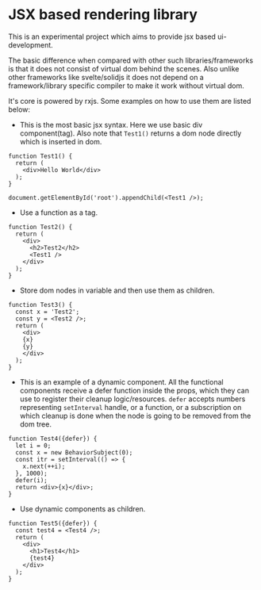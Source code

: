 
JSX based rendering library
===========================

This is an experimental project which aims to provide jsx based ui-development.

The basic difference when compared with other such libraries/frameworks is 
that it does not consist of virtual dom behind the scenes. Also unlike other
frameworks like svelte/solidjs it does not depend on a framework/library 
specific compiler to make it work without virtual dom.

It's core is powered by rxjs. Some examples on how to use them are listed below:

+ This is the most basic jsx syntax. Here we use basic div component(tag). Also note
that `Test1()` returns a dom node directly which is inserted in dom.
```
function Test1() {
  return (
    <div>Hello World</div>
  );
}

document.getElementById('root').appendChild(<Test1 />);
```

+ Use a function as a tag.
```
function Test2() {
  return (
    <div>
      <h2>Test2</h2>
      <Test1 />
    </div>
  );
}
```
+ Store dom nodes in variable and then use them as children.
```
function Test3() {
  const x = 'Test2';
  const y = <Test2 />;
  return (
    <div>
    {x}
    {y}
    </div>
  );
}
```
+ This is an example of a dynamic component. All the functional components receive a defer function
    inside the props, which they can use to register their cleanup logic/resources. `defer` accepts numbers
    representing `setInterval` handle, or a function, or a subscription on which cleanup is done when the 
    node is going to be removed from the dom tree.
```
function Test4({defer}) {
  let i = 0;
  const x = new BehaviorSubject(0);
  const itr = setInterval(() => {
    x.next(++i);
  }, 1000);
  defer(i);
  return <div>{x}</div>;
}
```
+ Use dynamic components as children.
```
function Test5({defer}) {
  const test4 = <Test4 />;
  return (
    <div>
      <h1>Test4</h1>
      {test4}
    </div>
  );
}
```

    
